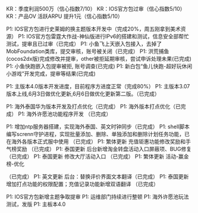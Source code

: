 
KR：季度利润500万（信心指数7/10）
KR：IOS官方包过审（信心指数5/10）
KR：产品OV 活跃ARPU 提升1元（信心指数5/10）


P1:  IOS官方包进行史莱姆的换主题版本开发中（完成20%，周五刚拿到美术资源）
P1:  IOS官方包雷霆大作战-神仙版进行IPv6的搭建和测试，信息安全部帮忙测试，提审且已过审（已完成）
P1:  小鱼飞上天嵌入包接入，去掉了MobFoundation类库，提交审核，账号被关闭（已完成）
P1:  洪荒捕鱼(cocos2dx版)完成修改并提审，other被拒延期审核，尝试申诉处理未果(已完成)
P1:  小鱼快跑嵌入包提审被拒, 账号调查(已完成)
P1:  新白包“鱼儿快跑-超好玩休闲小游戏”开发完成，提审等结果(已完成)

P1:  主版本4.0版本开发进度，目前程序方进度正常（完成80%）
P1:  主版本3.07版本上线,6月3日做优化更新,6月6日做优化更新第二版。（已完成）

P1:  海外泰国华为版本开发及打点优化（已完成）
P1:  海外版本打点优化（已完成）
P1:  海外许愿池功能程序开发 （已完成）

P1:  增加ntp服务器搭建，实现海外泰国、英文时钟同步（已完成）
P1:  shell脚本编写screnn守护进程，实现批量添加、删除、单独添加和删除计划任务功能，已在海外各版本正式服中使用
（已完成）
P1:  繁体更新 充值钜惠功能修改奖励和手气榜奖励
（已完成）
P1:  泰国更新 后台新增淘金转盘活动入口屏蔽项、BUG修复（已完成）
P1:  泰国更新 修改大厅活动入口
（已完成）
P1:  繁体更新 活动-赢金榜-优化

（已完成）
P1:  英文更新 后台：替换评价界面文本翻译（已完成）
P1:  泰国更新 增加打点功能的权限配置；充值记录功能新增双语翻译
（已完成）



P1:  IOS官方包新增主题争取提审
P1:  运维部门持续进行整顿
P1:  海外许愿池玩法测试，发版
P1:  主板本4.0

